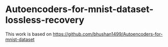 # Autoencoders-for-mnist-dataset-lossless-recovery
This work is based on https://github.com/bhushan1499/Autoencoders-for-mnist-dataset


 
